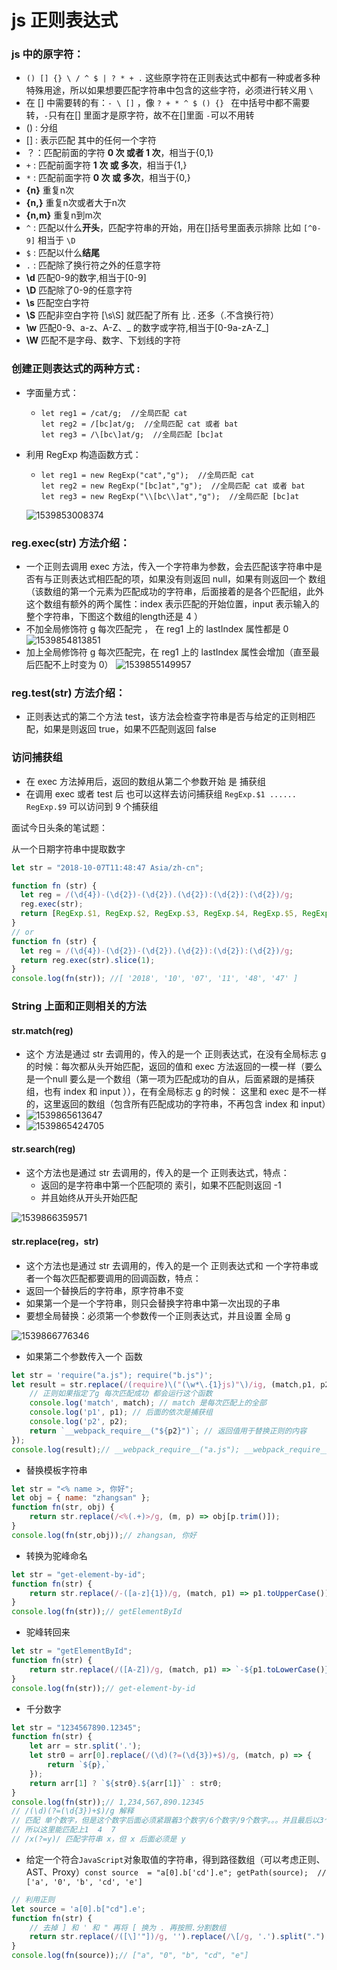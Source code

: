 # js 正则表达式

### js 中的原字符： 

* `() [] {} \ / ^ $ | ? * + .` 这些原字符在正则表达式中都有一种或者多种特殊用途，所以如果想要匹配字符串中包含的这些字符，必须进行转义用 `\`
* 在 [] 中需要转的有：`- \ []` ，像 `? + * ^ $ () {} ` 在中括号中都不需要转，`-`只有在[] 里面才是原字符，故不在[]里面 `-`可以不用转
* () : 分组
* [] : 表示匹配 其中的任何一个字符
* ？：匹配前面的字符 **0 次 或者 1 次**，相当于{0,1}
* `+` : 匹配前面字符 **1 次 或 多次**，相当于{1,}
* `*` : 匹配前面字符 **0 次 或 多次**，相当于{0,}
* **{n}** 重复n次
* **{n,}** 重复n次或者大于n次
* **{n,m}** 重复n到m次
* `^` : 匹配以什么**开头**，匹配字符串的开始，用在[]括号里面表示排除 比如 `[^0-9]` 相当于 `\D`
* `$` : 匹配以什么**结尾**
* `.` : 匹配除了换行符之外的任意字符
* **\d** 匹配0-9的数字,相当于[0-9]
* **\D** 匹配除了0-9的任意字符
* **\s** 匹配空白字符
* **\S** 匹配非空白字符 [\s\S] 就匹配了所有 比 . 还多（.不含换行符）
* **\w** 匹配0-9、a-z、A-Z、_ 的数字或字符,相当于[0-9a-zA-Z_]
* **\W** 匹配不是字母、数字、下划线的字符

### 创建正则表达式的两种方式 :

* 字面量方式：

  * ```
    let reg1 = /cat/g;  //全局匹配 cat
    let reg2 = /[bc]at/g;  //全局匹配 cat 或者 bat
    let reg3 = /\[bc\]at/g;  //全局匹配 [bc]at
    ```

* 利用 RegExp 构造函数方式：

  * ```
    let reg1 = new RegExp("cat","g");  //全局匹配 cat
    let reg2 = new RegExp("[bc]at","g");  //全局匹配 cat 或者 bat
    let reg3 = new RegExp("\\[bc\\]at","g");  //全局匹配 [bc]at
    ```

  ![1539853008374](../assert/1539853008374.png)

### reg.exec(str) 方法介绍：

   * 一个正则去调用 exec 方法，传入一个字符串为参数，会去匹配该字符串中是否有与正则表达式相匹配的项，如果没有则返回 null，如果有则返回一个 数组（该数组的第一个元素为匹配成功的字符串，后面接着的是各个匹配组，此外这个数组有额外的两个属性：index 表示匹配的开始位置，input 表示输入的整个字符串，下图这个数组的length还是 4 ）
* 不加全局修饰符 g  每次匹配完 ， 在 reg1 上的 lastIndex 属性都是 0
  ![1539854813851](../assert/1539854813851.png)
* 加上全局修饰符 g 每次匹配完，在 reg1 上的 lastIndex 属性会增加（直至最后匹配不上时变为 0）
  ![1539855149957](../assert/1539855149957.png)

### reg.test(str) 方法介绍：
  * 正则表达式的第二个方法 test，该方法会检查字符串是否与给定的正则相匹配，如果是则返回 true，如果不匹配则返回 false
### 访问捕获组
  * 在 exec 方法掉用后，返回的数组从第二个参数开始 是 捕获组
  * 在调用 exec 或者 test 后 也可以这样去访问捕获组 `RegExp.$1 ...... RegExp.$9` 可以访问到 9 个捕获组

面试今日头条的笔试题：

从一个日期字符串中提取数字

```javascript
let str = "2018-10-07T11:48:47 Asia/zh-cn";

function fn (str) {
  let reg = /(\d{4})-(\d{2})-(\d{2}).(\d{2}):(\d{2}):(\d{2})/g;
  reg.exec(str);
  return [RegExp.$1, RegExp.$2, RegExp.$3, RegExp.$4, RegExp.$5, RegExp.$6];
}
// or 
function fn (str) {
  let reg = /(\d{4})-(\d{2})-(\d{2}).(\d{2}):(\d{2}):(\d{2})/g;
  return reg.exec(str).slice(1);
}
console.log(fn(str)); //[ '2018', '10', '07', '11', '48', '47' ]
```

### String 上面和正则相关的方法

#### str.match(reg)

* 这个 方法是通过 str 去调用的，传入的是一个 正则表达式，在没有全局标志 g 的时候：每次都从头开始匹配，返回的值和 exec 方法返回的一模一样（要么是一个null 要么是一个数组（第一项为匹配成功的自从，后面紧跟的是捕获组，也有 index 和 input ）），在有全局标志 g 的时候： 这里和 exec 是不一样的，这里返回的数组（包含所有匹配成功的字符串，不再包含 index 和 input）
* ![1539865613647](../assert/1539865613647.png)
* ![1539865424705](../assert/1539865424705.png)

#### str.search(reg)

* 这个方法也是通过 str 去调用的，传入的是一个 正则表达式，特点：
  * 返回的是字符串中第一个匹配项的 索引，如果不匹配则返回 -1
  * 并且始终从开头开始匹配

![1539866359571](../assert/1539866359571.png)

#### str.replace(reg，str)

* 这个方法也是通过 str 去调用的，传入的是一个 正则表达式和 一个字符串或者一个每次匹配都要调用的回调函数，特点：
* 返回一个替换后的字符串，原字符串不变
* 如果第一个是一个字符串，则只会替换字符串中第一次出现的子串
* 要想全局替换：必须第一个参数传一个正则表达式，并且设置 全局 g

![1539866776346](../assert/1539866776346.png)

- 如果第二个参数传入一个 函数

```javascript
let str = 'require("a.js"); require("b.js")';
let result = str.replace(/(require)\("(\w*\.{1}js)"\)/ig, (match,p1, p2) => {
    // 正则如果指定了g 每次匹配成功 都会运行这个函数
    console.log('match', match); // match 是每次匹配上的全部
    console.log('p1', p1); // 后面的依次是捕获组
    console.log('p2', p2);
    return `__webpack_require__("${p2}")`; // 返回值用于替换正则的内容
});
console.log(result);// __webpack_require__("a.js"); __webpack_require__("b.js")
```

- 替换模板字符串
```javascript
let str = "<% name >, 你好";
let obj = { name: "zhangsan" };
function fn(str, obj) {
    return str.replace(/<%(.+)>/g, (m, p) => obj[p.trim()]);
}
console.log(fn(str,obj));// zhangsan, 你好
```

- 转换为驼峰命名

```javascript
let str = "get-element-by-id";
function fn(str) {
    return str.replace(/-([a-z]{1})/g, (match, p1) => p1.toUpperCase());
}
console.log(fn(str));// getElementById
```
- 驼峰转回来
```javascript
let str = "getElementById";
function fn(str) {
    return str.replace(/([A-Z])/g, (match, p1) => `-${p1.toLowerCase()}`);
}
console.log(fn(str));// get-element-by-id
```
- 千分数字

```javascript
let str = "1234567890.12345";
function fn(str) {
    let arr = str.split('.');
    let str0 = arr[0].replace(/(\d)(?=(\d{3})+$)/g, (match, p) => {
        return `${p},`
    });
    return arr[1] ? `${str0}.${arr[1]}` : str0;
}
console.log(fn(str));// 1,234,567,890.12345
// /(\d)(?=(\d{3})+$)/g 解释
// 匹配 单个数字，但是这个数字后面必须紧跟着3个数字/6个数字/9个数字。。。并且最后以3个数字结尾
// 所以这里能匹配上1  4  7
// /x(?=y)/ 匹配字符串 x，但 x 后面必须是 y
```

- 给定一个符合`JavaScript`对象取值的字符串，得到路径数组（可以考虑正则、AST、Proxy）`const source  = "a[0].b['cd'].e"; getPath(source);  // ['a', '0', 'b', 'cd', 'e']`

```javascript
// 利用正则
let source = 'a[0].b["cd"].e';
function fn(str) {
    // 去掉 ] 和 ' 和 " 再将 [ 换为 . 再按照.分割数组
    return str.replace(/([\]'"])/g, '').replace(/\[/g, '.').split(".");
}
console.log(fn(source));// ["a", "0", "b", "cd", "e"]
```

